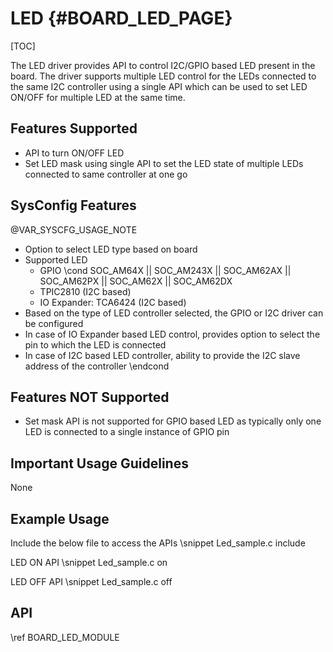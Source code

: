 # LED {#BOARD_LED_PAGE}

[TOC]

The LED driver provides API to control I2C/GPIO based LED present in the board.
The driver supports multiple LED control for the LEDs connected to the same
I2C controller using a single API which can be used to set LED ON/OFF for multiple LED at the same time.

## Features Supported

- API to turn ON/OFF LED
- Set LED mask using single API to set the LED state of multiple LEDs connected
to same controller at one go

## SysConfig Features

@VAR_SYSCFG_USAGE_NOTE

- Option to select LED type based on board
- Supported LED
    - GPIO
\cond SOC_AM64X || SOC_AM243X || SOC_AM62AX || SOC_AM62PX || SOC_AM62X || SOC_AM62DX
    - TPIC2810 (I2C based)
    - IO Expander: TCA6424 (I2C based)
- Based on the type of LED controller selected, the GPIO or I2C driver can be configured
- In case of IO Expander based LED control, provides option to select the pin to which the LED is connected
- In case of I2C based LED controller, ability to provide the I2C slave address of the controller
\endcond

## Features NOT Supported

- Set mask API is not supported for GPIO based LED as typically only one LED
is connected to a single instance of GPIO pin

## Important Usage Guidelines

None

## Example Usage

Include the below file to access the APIs
\snippet Led_sample.c include

LED ON API
\snippet Led_sample.c on

LED OFF API
\snippet Led_sample.c off

## API

\ref BOARD_LED_MODULE
